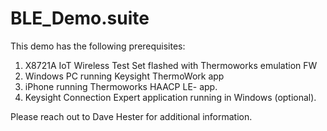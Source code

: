 # BLE_Demo.suite
This demo has the following prerequisites:
1. X8721A IoT Wireless Test Set flashed with Thermoworks emulation FW
2. Windows PC running Keysight ThermoWork app
3. iPhone running Thermoworks HAACP LE- app.
4. Keysight Connection Expert application running in Windows (optional).

Please reach out to Dave Hester for additional information.
